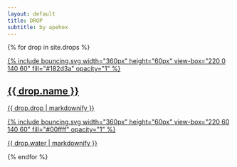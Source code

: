 ```yaml
---
layout: default
title: DROP
subtitle: by apehex
---
```

{% for drop in site.drops %}
<article class="container box style4 right">
    <a href="{{ drop.url }}">
        <div class="upper">
            {% include bouncing.svg width="360px" height="60px" view-box="220 0 140 60" fill="#182d3a" opacity="1" %}
            <h2>{{ drop.name }}</h2>
            <p>
                {{ drop.drop | markdownify }}
            </p>
        </div>
        <div class="lower">
            {% include bouncing.svg width="360px" height="60px" view-box="220 60 140 60" fill="#00ffff" opacity="1" %}
            <p>
                {{ drop.water | markdownify }}
            </p>
        </div>
    </a>
</article>
{% endfor %}
